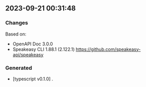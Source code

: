 

## 2023-09-21 00:31:48
### Changes
Based on:
- OpenAPI Doc 3.0.0 
- Speakeasy CLI 1.88.1 (2.122.1) https://github.com/speakeasy-api/speakeasy
### Generated
- [typescript v0.1.0] .